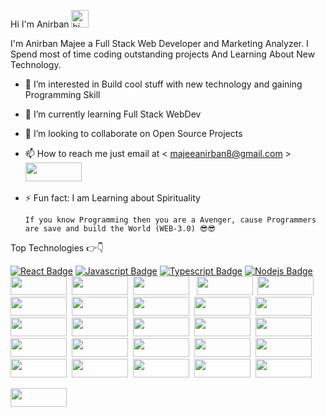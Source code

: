  Hi I'm Anirban <img src="https://user-images.githubusercontent.com/1303154/88677602-1635ba80-d120-11ea-84d8-d263ba5fc3c0.gif" width="28px" alt="hi">

I'm Anirban Majee a Full Stack Web Developer and Marketing Analyzer. I Spend most of time coding outstanding projects And Learning About New Technology.

- 👀 I’m interested in Build cool stuff with new technology and gaining Programming Skill
- 🌱 I’m currently learning Full Stack WebDev
- 💞️ I’m looking to collaborate on Open Source Projects
- 📫 How to reach me just email at  < majeeanirban8@gmail.com > <img src="https://img.shields.io/badge/LinkedIn-0077B5?style=for-the-badge&logo=linkedin&logoColor=white" width="90" height="30">&nbsp;
- ⚡ Fun fact: I am Learning about Spirituality 

      If you know Programming then you are a Avenger, cause Programmers are save and build the World (WEB-3.0) 😎😎
Top Technologies 👉👇

[![React Badge](https://img.shields.io/badge/-React-61DBFB?style=for-the-badge&labelColor=black&logo=react&logoColor=61DBFB)](#) [![Javascript Badge](https://img.shields.io/badge/-Javascript-F0DB4F?style=for-the-badge&labelColor=black&logo=javascript&logoColor=F0DB4F)](#) [![Typescript Badge](https://img.shields.io/badge/-Typescript-007acc?style=for-the-badge&labelColor=black&logo=typescript&logoColor=007acc)](#) [![Nodejs Badge](https://img.shields.io/badge/-Nodejs-3C873A?style=for-the-badge&labelColor=black&logo=node.js&logoColor=3C873A)](#)
<img src="https://img.shields.io/badge/HTML5-E34F26?style=for-the-badge&logo=html5&logoColor=white" width="90" height="30">&nbsp;
<img src="https://img.shields.io/badge/CSS3-1572B6?style=for-the-badge&logo=css3&logoColor=white" width="90" height="30">&nbsp;
<img src="https://img.shields.io/badge/Python-3776AB?style=for-the-badge&logo=python&logoColor=white" width="90" height="30">
&nbsp;
 <img src="https://img.shields.io/badge/MongoDB-4EA94B?style=for-the-badge&logo=mongodb&logoColor=white" width="90" height="30">&nbsp;
  <img src="https://img.shields.io/badge/Canva-%2300C4CC.svg?&style=for-the-badge&logo=Canva&logoColor=white" width="90" height="30">&nbsp;
   <img src="https://img.shields.io/badge/Figma-F24E1E?style=for-the-badge&logo=figma&logoColor=white" width="90" height="30">&nbsp;
    <img src="https://img.shields.io/badge/free%20code%20camp-27273D?style=for-the-badge&logo=freecodecamp&logoColor=white" width="90" height="30">&nbsp;
     <img src="https://img.shields.io/badge/Khan%20Academy-14BF96?style=for-the-badge&logo=Khan%20Academy&logoColor=white" width="90" height="30">&nbsp;
      <img src="https://img.shields.io/badge/Udacity-grey?style=for-the-badge&logo=udacity&logoColor=#5FCFEE" width="90" height="30">&nbsp;
   <img src="https://img.shields.io/badge/firebase-ffca28?style=for-the-badge&logo=firebase&logoColor=black" width="90" height="30">&nbsp;
  <img src="https://img.shields.io/badge/Handlebars.js-f0772b?style=for-the-badge&logo=handlebarsdotjs&logoColor=black" width="90" height="30">&nbsp;
  <img src="https://img.shields.io/badge/JWT-000000?style=for-the-badge&logo=JSON%20web%20tokens&logoColor=white" width="90" height="30">&nbsp;
   <img src="https://img.shields.io/badge/Express.js-000000?style=for-the-badge&logo=express&logoColor=white" width="90" height="30">&nbsp;
<img src="https://img.shields.io/badge/Electron-2B2E3A?style=for-the-badge&logo=electron&logoColor=9FEAF9" width="90" height="30">&nbsp;
<img src="https://img.shields.io/badge/Redux-593D88?style=for-the-badge&logo=redux&logoColor=white" width="90" height="30">&nbsp;
<img src="https://img.shields.io/badge/CSS3-1572B6?style=for-the-badge&logo=css3&logoColor=white" width="90" height="30">&nbsp;
<img src="https://img.shields.io/badge/HTML5-E34F26?style=for-the-badge&logo=html5&logoColor=white" width="90" height="30">&nbsp;
<img src="https://img.shields.io/badge/Discord-7289DA?style=for-the-badge&logo=discord&logoColor=white" width="90" height="30">&nbsp;
<img src="https://img.shields.io/badge/MDN_Web_Docs-black?style=for-the-badge&logo=mdnwebdocs&logoColor=white" width="90" height="30">&nbsp;
<img src="https://img.shields.io/badge/-LeetCode-FFA116?style=for-the-badge&logo=LeetCode&logoColor=black" width="90" height="30">&nbsp;
<img src="https://img.shields.io/badge/-Hackerrank-2EC866?style=for-the-badge&logo=HackerRank&logoColor=white" width="90" height="30">&nbsp;
<img src="https://img.shields.io/badge/Stack_Overflow-FE7A16?style=for-the-badge&logo=stack-overflow&logoColor=white" width="90" height="30">&nbsp;
<img src="https://img.shields.io/badge/C-00599C?style=for-the-badge&logo=&logoColor=white" width="90" height="30">&nbsp;
 <img src="https://img.shields.io/badge/C%2B%2B-00599C?style=for-the-badge&logo=c%2B%2B&logoColor=white" width="90" height="30">&nbsp;
 <img src="https://img.shields.io/badge/Solidity-e6e6e6?style=for-the-badge&logo=solidity&logoColor=black" width="90" height="30">&nbsp;

<img src="" width="90" height="30">&nbsp;




